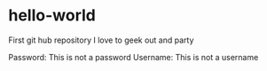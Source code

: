# hello-world
First git hub repository
I love to geek out and party

Password: This is not a password
Username: This is not a username


